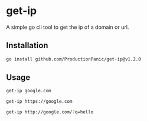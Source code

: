 # get-ip
A simple go cli tool to get the ip of a domain or url.

## Installation
```bash
go install github.com/ProductionPanic/get-ip@v1.2.0
```

## Usage
```bash
get-ip google.com
```
```bash
get-ip https://google.com
```
```bash
get-ip http://google.com/?q=hello
```
